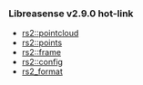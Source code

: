 ### Libreasense v2.9.0 hot-link

* [rs2::pointcloud]()  
* [rs2::points]()
* [rs2::frame]()
* [rs2::config](https://github.com/IntelRealSense/librealsense/blob/5e20108b66051ee8e3987c2e574b1e419f1882a3/include/librealsense2/hpp/rs_pipeline.hpp#L125)
* [rs2_format](https://github.com/IntelRealSense/librealsense/blob/ba01147d65db16fdf4da36a3e718fe81c8421034/include/librealsense2/h/rs_sensor.h#L52)
